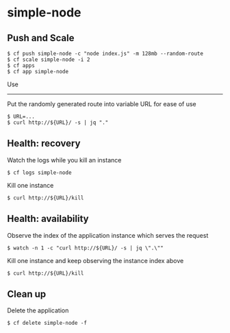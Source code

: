 simple-node
===========

Push and Scale
--------------

    $ cf push simple-node -c "node index.js" -m 128mb --random-route
    $ cf scale simple-node -i 2
    $ cf apps
    $ cf app simple-node

Use
___

Put the randomly generated route into variable URL for ease of use

    $ URL=...
    $ curl http://${URL}/ -s | jq "."

Health: recovery
----------------

Watch the logs while you kill an instance

    $ cf logs simple-node

Kill one instance

    $ curl http://${URL}/kill

Health: availability
--------------------

Observe the index of the application instance which serves the request

    $ watch -n 1 -c "curl http://${URL}/ -s | jq \".\""

Kill one instance and keep observing the instance index above

    $ curl http://${URL}/kill

Clean up
--------

Delete the application

    $ cf delete simple-node -f

